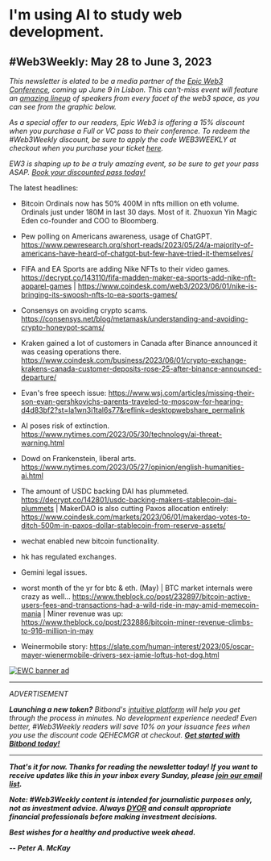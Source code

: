 # I'm using AI to study web development.
## #Web3Weekly: May 28 to June 3, 2023

*This newsletter is elated to be a media partner of the [Epic Web3 Conference](https://www.epicweb3.com/), coming up June 9 in Lisbon. This can't-miss event will feature an [amazing lineup](https://www.epicweb3.com/#speaker) of speakers from every facet of the web3 space, as you can see from the graphic below.*

*As a special offer to our readers, Epic Web3 is offering a 15% discount when you purchase a Full or VC pass to their conference. To redeem the #Web3Weekly discount, be sure to apply the code WEB3WEEKLY at checkout when you purchase your ticket [here](http://bit.ly/3kDskvF).*

*EW3 is shaping up to be a truly amazing event, so be sure to get your pass ASAP. [Book your discounted pass today!](http://bit.ly/3kDskvF)*

<!--

Lead riff on studying web development...

- GitHub curriculum link. https://github.com/peteramckay/fs-study-plan/blob/main/plan.md

- Former Meta data scientist Tina Huang shoutout: https://www.youtube.com/watch?v=VznoKyh6AXs | She asked to study Python for data science.

-->

The latest headlines:

- Bitcoin Ordinals now has 50% 400M in nfts million on eth volume. Ordinals just under 180M in last 30 days. Most of it. Zhuoxun Yin Magic Eden co-founder and COO to Bloomberg. <!-- 19-min mark or so in the show... Get YouTube link -->

- Pew polling on Americans awareness, usage of ChatGPT. https://www.pewresearch.org/short-reads/2023/05/24/a-majority-of-americans-have-heard-of-chatgpt-but-few-have-tried-it-themselves/

- FIFA and EA Sports are adding Nike NFTs to their video games. https://decrypt.co/143110/fifa-madden-maker-ea-sports-add-nike-nft-apparel-games | https://www.coindesk.com/web3/2023/06/01/nike-is-bringing-its-swoosh-nfts-to-ea-sports-games/

- Consensys on avoiding crypto scams. https://consensys.net/blog/metamask/understanding-and-avoiding-crypto-honeypot-scams/

- Kraken gained a lot of customers in Canada after Binance announced it was ceasing operations there. https://www.coindesk.com/business/2023/06/01/crypto-exchange-krakens-canada-customer-deposits-rose-25-after-binance-announced-departure/

- Evan's free speech issue: https://www.wsj.com/articles/missing-their-son-evan-gershkovichs-parents-traveled-to-moscow-for-hearing-d4d83bf2?st=la1wn3i1tal6s77&reflink=desktopwebshare_permalink

- AI poses risk of extinction. https://www.nytimes.com/2023/05/30/technology/ai-threat-warning.html

- Dowd on Frankenstein, liberal arts. https://www.nytimes.com/2023/05/27/opinion/english-humanities-ai.html

- The amount of USDC backing DAI has plummeted. https://decrypt.co/142801/usdc-backing-makers-stablecoin-dai-plummets | MakerDAO is also cutting Paxos allocation entirely: https://www.coindesk.com/markets/2023/06/01/makerdao-votes-to-ditch-500m-in-paxos-dollar-stablecoin-from-reserve-assets/

- wechat enabled new bitcoin functionality. <!-- Need link -->

- hk has regulated exchanges.  <!-- Need link -->

- Gemini legal issues.

- worst month of the yr for btc & eth. (May)  <!-- Need link --> | BTC market internals were crazy as well...  https://www.theblock.co/post/232897/bitcoin-active-users-fees-and-transactions-had-a-wild-ride-in-may-amid-memecoin-mania | Miner revenue was up: https://www.theblock.co/post/232886/bitcoin-miner-revenue-climbs-to-916-million-in-may

- Weinermobile story: https://slate.com/human-interest/2023/05/oscar-mayer-wienermobile-drivers-sex-jamie-loftus-hot-dog.html



















<!-- Move these promos up once news summary is finalized -->

[![EWC banner ad](https://w3w.news/img/sponsored/Speakers1.png)](http://bit.ly/3kDskvF)

<hr>
 <em>
  <p id="adtag">ADVERTISEMENT</p>
  <p><strong>Launching a new token?</strong> Bitbond's <a href="https://tokentool.bitbond.com/?utm_content=">intuitive platform</a> will help you get through the process in minutes. No development experience needed! Even better, #Web3Weekly readers will save 10% on your issuance fees when you use the discount code QEHECMGR at checkout. <strong><a href="https://tokentool.bitbond.com/?utm_content=">Get started with Bitbond today!</a></strong>
 </em></p>
<hr>

_**That's it for now. Thanks for reading the newsletter today! If you want to receive updates like this in your inbox every Sunday, please [join our email list](https://w3w.news).**_

_**Note: #Web3Weekly content is intended for journalistic purposes only, not as investment advice. Always [DYOR](https://www.urbandictionary.com/define.php?term=DYOR) and consult appropriate financial professionals before making investment decisions.**_

_**Best wishes for a healthy and productive week ahead.**_  

_**-- Peter A. McKay**_
